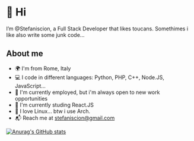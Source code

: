 # 👋 Hi

I’m @Stefaniscion, a Full Stack Developer that likes toucans.
Somethimes i like also write some junk code...

## About me

- 🌍 I'm from Rome, Italy
- 💻 I code in different languages: Python, PHP, C++, Node.JS, JavaScript...
- 💼 I'm currently employed, but i'm always open to new work opportunities
- 🌱 I'm currently studing React.JS
- 🐧 I love Linux... btw i use Arch.
- 📬 Reach me at stefaniscion@gmail.com

[![Anurag's GitHub stats](https://github-readme-stats.vercel.app/api?username=stefaniscion)](https://github.com/anuraghazra/github-readme-stats)
